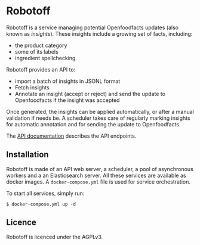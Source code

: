 # Robotoff

Robotoff is a service managing potential Openfoodfacts updates (also known as _insights_).
These insights include a growing set of facts, including:
- the product category
- some of its labels
- ingredient spellchecking

Robotoff provides an API to:

- import a batch of insights in JSONL format
- Fetch insights
- Annotate an insight (accept or reject) and send the update to Openfoodfacts if the insight was accepted

Once generated, the insights can be applied automatically, or after a manual validation if needs be.
A scheduler takes care of regularly marking insights for automatic annotation and for sending the update to Openfoodfacts.

The [API documentation](https://github.com/openfoodfacts/robotoff/blob/master/robotoff/app/api.md) describes the API endpoints.

## Installation

Robotoff is made of an API web server, a scheduler, a pool of asynchronous workers and a an Elasticsearch server.
All these services are available as docker images. A `docker-compose.yml` file is used for service orchestration.

To start all services, simply run:

`$ docker-compose.yml up -d`


## Licence

Robotoff is licenced under the AGPLv3.
